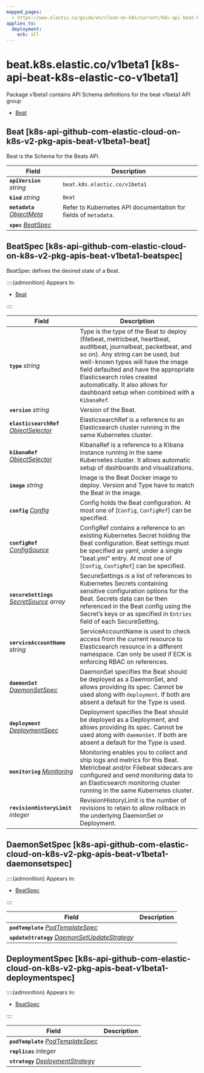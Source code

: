 ```yaml
---
mapped_pages:
  - https://www.elastic.co/guide/en/cloud-on-k8s/current/k8s-api-beat-k8s-elastic-co-v1beta1.html
applies_to:
  deployment:
    eck: all
---
```


# beat.k8s.elastic.co/v1beta1 [k8s-api-beat-k8s-elastic-co-v1beta1]

Package v1beta1 contains API Schema definitions for the beat v1beta1 API group

* [Beat](k8s-api-beat-k8s-elastic-co-v1beta1.md#k8s-api-github-com-elastic-cloud-on-k8s-v2-pkg-apis-beat-v1beta1-beat)

## Beat [k8s-api-github-com-elastic-cloud-on-k8s-v2-pkg-apis-beat-v1beta1-beat]

Beat is the Schema for the Beats API.

| Field | Description |
| --- | --- |
| **`apiVersion`** *string*<br> | `beat.k8s.elastic.co/v1beta1`<br> |
| **`kind`** *string*<br> | `Beat`<br> |
| **`metadata`** *[ObjectMeta](https://kubernetes.io/docs/reference/generated/kubernetes-api/v1.32/#objectmeta-v1-meta)*<br> | Refer to Kubernetes API documentation for fields of `metadata`.<br> |
| **`spec`** *[BeatSpec](k8s-api-beat-k8s-elastic-co-v1beta1.md#k8s-api-github-com-elastic-cloud-on-k8s-v2-pkg-apis-beat-v1beta1-beatspec)*<br> |  |


## BeatSpec [k8s-api-github-com-elastic-cloud-on-k8s-v2-pkg-apis-beat-v1beta1-beatspec]

BeatSpec defines the desired state of a Beat.

::::{admonition} Appears In:
* [Beat](k8s-api-beat-k8s-elastic-co-v1beta1.md#k8s-api-github-com-elastic-cloud-on-k8s-v2-pkg-apis-beat-v1beta1-beat)

::::


| Field | Description |
| --- | --- |
| **`type`** *string*<br> | Type is the type of the Beat to deploy (filebeat, metricbeat, heartbeat, auditbeat, journalbeat, packetbeat, and so on). Any string can be used, but well-known types will have the image field defaulted and have the appropriate Elasticsearch roles created automatically. It also allows for dashboard setup when combined with a `KibanaRef`.<br> |
| **`version`** *string*<br> | Version of the Beat.<br> |
| **`elasticsearchRef`** *[ObjectSelector](k8s-api-common-k8s-elastic-co-v1.md#k8s-api-github-com-elastic-cloud-on-k8s-v2-pkg-apis-common-v1-objectselector)*<br> | ElasticsearchRef is a reference to an Elasticsearch cluster running in the same Kubernetes cluster.<br> |
| **`kibanaRef`** *[ObjectSelector](k8s-api-common-k8s-elastic-co-v1.md#k8s-api-github-com-elastic-cloud-on-k8s-v2-pkg-apis-common-v1-objectselector)*<br> | KibanaRef is a reference to a Kibana instance running in the same Kubernetes cluster. It allows automatic setup of dashboards and visualizations.<br> |
| **`image`** *string*<br> | Image is the Beat Docker image to deploy. Version and Type have to match the Beat in the image.<br> |
| **`config`** *[Config](k8s-api-common-k8s-elastic-co-v1.md#k8s-api-github-com-elastic-cloud-on-k8s-v2-pkg-apis-common-v1-config)*<br> | Config holds the Beat configuration. At most one of [`Config`, `ConfigRef`] can be specified.<br> |
| **`configRef`** *[ConfigSource](k8s-api-common-k8s-elastic-co-v1.md#k8s-api-github-com-elastic-cloud-on-k8s-v2-pkg-apis-common-v1-configsource)*<br> | ConfigRef contains a reference to an existing Kubernetes Secret holding the Beat configuration. Beat settings must be specified as yaml, under a single "beat.yml" entry. At most one of [`Config`, `ConfigRef`] can be specified.<br> |
| **`secureSettings`** *[SecretSource](k8s-api-common-k8s-elastic-co-v1.md#k8s-api-github-com-elastic-cloud-on-k8s-v2-pkg-apis-common-v1-secretsource) array*<br> | SecureSettings is a list of references to Kubernetes Secrets containing sensitive configuration options for the Beat. Secrets data can be then referenced in the Beat config using the Secret’s keys or as specified in `Entries` field of each SecureSetting.<br> |
| **`serviceAccountName`** *string*<br> | ServiceAccountName is used to check access from the current resource to Elasticsearch resource in a different namespace. Can only be used if ECK is enforcing RBAC on references.<br> |
| **`daemonSet`** *[DaemonSetSpec](k8s-api-beat-k8s-elastic-co-v1beta1.md#k8s-api-github-com-elastic-cloud-on-k8s-v2-pkg-apis-beat-v1beta1-daemonsetspec)*<br> | DaemonSet specifies the Beat should be deployed as a DaemonSet, and allows providing its spec. Cannot be used along with `deployment`. If both are absent a default for the Type is used.<br> |
| **`deployment`** *[DeploymentSpec](k8s-api-beat-k8s-elastic-co-v1beta1.md#k8s-api-github-com-elastic-cloud-on-k8s-v2-pkg-apis-beat-v1beta1-deploymentspec)*<br> | Deployment specifies the Beat should be deployed as a Deployment, and allows providing its spec. Cannot be used along with `daemonSet`. If both are absent a default for the Type is used.<br> |
| **`monitoring`** *[Monitoring](k8s-api-common-k8s-elastic-co-v1.md#k8s-api-github-com-elastic-cloud-on-k8s-v2-pkg-apis-common-v1-monitoring)*<br> | Monitoring enables you to collect and ship logs and metrics for this Beat. Metricbeat and/or Filebeat sidecars are configured and send monitoring data to an Elasticsearch monitoring cluster running in the same Kubernetes cluster.<br> |
| **`revisionHistoryLimit`** *integer*<br> | RevisionHistoryLimit is the number of revisions to retain to allow rollback in the underlying DaemonSet or Deployment.<br> |


## DaemonSetSpec [k8s-api-github-com-elastic-cloud-on-k8s-v2-pkg-apis-beat-v1beta1-daemonsetspec]

::::{admonition} Appears In:
* [BeatSpec](k8s-api-beat-k8s-elastic-co-v1beta1.md#k8s-api-github-com-elastic-cloud-on-k8s-v2-pkg-apis-beat-v1beta1-beatspec)

::::


| Field | Description |
| --- | --- |
| **`podTemplate`** *[PodTemplateSpec](https://kubernetes.io/docs/reference/generated/kubernetes-api/v1.32/#podtemplatespec-v1-core)*<br> |  |
| **`updateStrategy`** *[DaemonSetUpdateStrategy](https://kubernetes.io/docs/reference/generated/kubernetes-api/v1.32/#daemonsetupdatestrategy-v1-apps)*<br> |  |


## DeploymentSpec [k8s-api-github-com-elastic-cloud-on-k8s-v2-pkg-apis-beat-v1beta1-deploymentspec]

::::{admonition} Appears In:
* [BeatSpec](k8s-api-beat-k8s-elastic-co-v1beta1.md#k8s-api-github-com-elastic-cloud-on-k8s-v2-pkg-apis-beat-v1beta1-beatspec)

::::


| Field | Description |
| --- | --- |
| **`podTemplate`** *[PodTemplateSpec](https://kubernetes.io/docs/reference/generated/kubernetes-api/v1.32/#podtemplatespec-v1-core)*<br> |  |
| **`replicas`** *integer*<br> |  |
| **`strategy`** *[DeploymentStrategy](https://kubernetes.io/docs/reference/generated/kubernetes-api/v1.32/#deploymentstrategy-v1-apps)*<br> |  |


